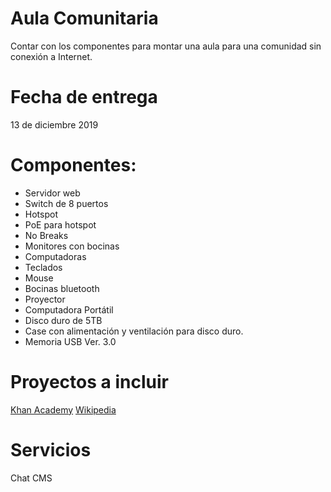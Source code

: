 # Aula Comunitaria
Contar con los componentes para montar una aula para una comunidad sin conexión a Internet.

# Fecha de entrega
13 de diciembre 2019

# Componentes:
* Servidor web
* Switch de 8 puertos
* Hotspot 
* PoE para hotspot 
* No Breaks
* Monitores con bocinas
* Computadoras
* Teclados
* Mouse
* Bocinas bluetooth
* Proyector
* Computadora Portátil
* Disco duro de 5TB
* Case con alimentación y ventilación para disco duro.
* Memoria USB Ver. 3.0

# Proyectos a incluir
[Khan Academy](https://learningequality.org/kolibri/)
[Wikipedia](https://www.kiwix.org/es/)

# Servicios
Chat
CMS
